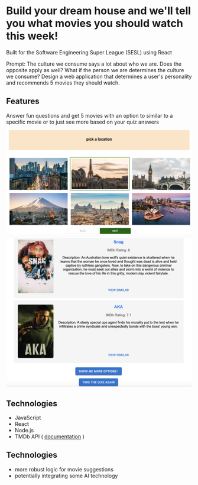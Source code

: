 # Build your dream house and we'll tell you what movies you should watch this week!
Built for the Software Engineering Super League (SESL) using React

Prompt: The culture we consume says a lot about who we are. Does the opposite apply as well? What if the person we are determines the culture we consume? Design a web application that determines a user's personality and recommends 5 movies they should watch.

## Features 
Answer fun questions and get 5 movies with an option to similar to a specific movie or to just see more based on your quiz answers 

![quiz question](/public/screenshots/quiz-question.png)
![quiz results](/public/screenshots/quiz-results.png)

## Technologies
* JavaScript
* React
* Node.js
* TMDb API ( [documentation](https://developer.themoviedb.org/docs) )

## Technologies
* more robust logic for movie suggestions
* potentially integrating some AI technology 